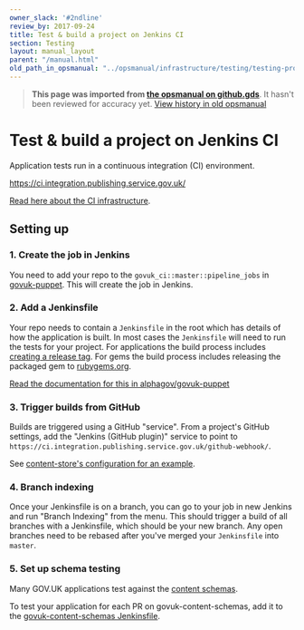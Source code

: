 ```yaml
---
owner_slack: '#2ndline'
review_by: 2017-09-24
title: Test & build a project on Jenkins CI
section: Testing
layout: manual_layout
parent: "/manual.html"
old_path_in_opsmanual: "../opsmanual/infrastructure/testing/testing-projects.md"
---
```




> **This page was imported from [the opsmanual on github.gds](https://github.gds/gds/opsmanual)**.
It hasn't been reviewed for accuracy yet.
[View history in old opsmanual](https://github.gds/gds/opsmanual/tree/master/infrastructure/testing/testing-projects.md)


# Test & build a project on Jenkins CI

Application tests run in a continuous integration (CI) environment.

https://ci.integration.publishing.service.gov.uk/

[Read here about the CI infrastructure](/manual/jenkins-ci.html).

## Setting up

### 1. Create the job in Jenkins

You need to add your repo to the `govuk_ci::master::pipeline_jobs` in [govuk-puppet][pipeline_jobs]. This will create the job in Jenkins.

[pipeline_jobs]: https://github.com/alphagov/govuk-puppet/blob/master/hieradata/common.yaml

### 2. Add a Jenkinsfile

Your repo needs to contain a `Jenkinsfile` in the root which has
details of how the application is built. In most cases the `Jenkinsfile` will need to run the tests for your project. For applications the build process includes [creating a release tag](/manual/releasing-software.html). For gems the build process includes releasing the packaged gem to [rubygems.org](https://rubygems.org).

[Read the documentation for this in alphagov/govuk-puppet][puppet-x]

[puppet-x]: https://github.com/alphagov/govuk-puppet/blob/master/modules/govuk_jenkins/files/var/lib/jenkins/groovy_scripts/govuk_jenkinslib.groovy

### 3. Trigger builds from GitHub

Builds are triggered using a GitHub "service". From a project's GitHub
settings, add the "Jenkins (GitHub plugin)" service to point to
`https://ci.integration.publishing.service.gov.uk/github-webhook/`.

See [content-store's configuration for an example][example].

[example]: https://github.com/alphagov/content-store/settings/hooks/1995352

### 4. Branch indexing

Once your Jenkinsfile is on a branch, you can go to your job in new Jenkins and
run "Branch Indexing" from the menu. This should trigger a build of all branches
with a Jenkinsfile, which should be your new branch. Any open branches need to be rebased after you've merged your `Jenkinsfile` into `master`.

### 5. Set up schema testing

Many GOV.UK applications test against the
[content schemas](https://github.com/alphagov/govuk-content-schemas/).

To test your application for each PR on govuk-content-schemas, add it to the [govuk-content-schemas
Jenkinsfile](https://github.com/alphagov/govuk-content-schemas/blob/master/Jenkinsfile).
